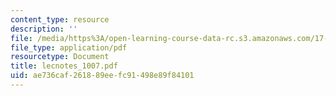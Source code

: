 ```yaml
---
content_type: resource
description: ''
file: /media/https%3A/open-learning-course-data-rc.s3.amazonaws.com/17-874-quantitative-research-methods-multivariate-spring-2004/ae736caf261889eefc91498e89f84101_lecnotes_1007.pdf
file_type: application/pdf
resourcetype: Document
title: lecnotes_1007.pdf
uid: ae736caf-2618-89ee-fc91-498e89f84101
---
```

